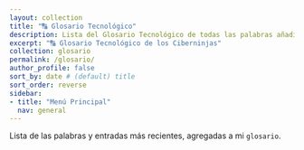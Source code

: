 ```yaml
---
layout: collection
title: "🔠 Glosario Tecnológico"
description: Lista del Glosario Tecnológico de todas las palabras añadidas a nuestro diccionario
excerpt: "🔠 Glosario Tecnológico de los Ciberninjas"
collection: glosario
permalink: /glosario/
author_profile: false
sort_by: date # (default) title
sort_order: reverse
sidebar:
- title: "Menú Principal"
  nav: general
---
```


Lista de las palabras y entradas más recientes, agregadas a mi `glosario`.